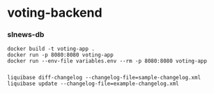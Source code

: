 # voting-backend

### slnews-db
    docker build -t voting-app .
    docker run -p 8080:8080 voting-app
    docker run --env-file variables.env --rm -p 8080:8080 voting-app
#####
    liquibase diff-changelog --changelog-file=sample-changelog.xml
    liquibase update --changelog-file=example-changelog.xml